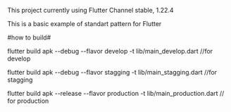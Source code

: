 This project currently using Flutter Channel stable, 1.22.4

This is a basic example of standart pattern for Flutter

#how to build#

flutter build apk --debug --flavor develop -t lib/main_develop.dart //for develop

flutter build apk --debug --flavor stagging -t lib/main_stagging.dart //for stagging

flutter build apk --release --flavor production -t lib/main_production.dart // for production